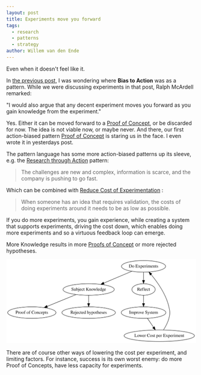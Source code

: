 ```yaml
---
layout: post
title: Experiments move you forward
tags:
  - research
  - patterns
  - strategy
author: Willem van den Ende
---
```


Even when it doesn't feel like it.

In [the previous post](https://www.qwan.eu/2020/06/19/making-decisions-in-turbulent-times.html), I was wondering where **Bias to Action** was as a pattern.
While we were discussing experiments in that post, Ralph McArdell remarked:

"I would also argue that any decent experiment moves you forward as you gain
knowledge from the experiment."

Yes. Either it can be moved forward to a [Proof of Concept](https://www.cnpatterns.org/organization-culture/proof-of-concept-poc), or be discarded for
now. The idea is not viable now, or maybe never. And there, our first
action-biased pattern
[Proof of Concept](https://www.cnpatterns.org/organization-culture/proof-of-concept-poc) is staring us in the face. I even wrote it in yesterdays post.

The pattern language has some more action-biased patterns up its sleeve, e.g.
the [Research through Action](http://www.cnpatterns.org/strategy-risk-reduction/research-through-action) pattern:

> The challenges are new and complex, information is scarce, and the company is
> pushing to go fast.

Which can be combined with [Reduce Cost of Experimentation](http://www.cnpatterns.org/strategy-risk-reduction/reduce-cost-of-experimentation) :

> When someone has an idea that requires validation, the costs of doing
> experiments around it needs to be as low as possible.

If you do more experiments, you gain experience, while creating a system that
supports experiments, driving the cost down, which enables doing more
experiments and so a virtuous feedback loop can emerge.

More Knowledge results in more [Proofs of Concept](https://www.cnpatterns.org/organization-culture/proof-of-concept-poc) or more rejected hypotheses.

![Diagram of effects, described above](/attachments/blogposts/2020/ExperimentsMove.svg)

There are of course other ways of lowering the cost per experiment, and limiting
factors. For instance, success is its own worst enemy: do more Proof of
Concepts, have less capacity for experiments.
